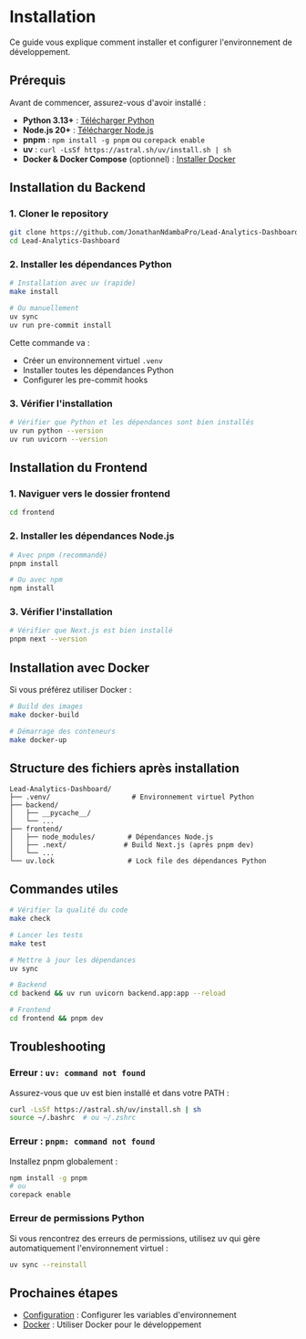 # Installation

Ce guide vous explique comment installer et configurer l'environnement de développement.

## Prérequis

Avant de commencer, assurez-vous d'avoir installé :

- **Python 3.13+** : [Télécharger Python](https://www.python.org/downloads/)
- **Node.js 20+** : [Télécharger Node.js](https://nodejs.org/)
- **pnpm** : `npm install -g pnpm` ou `corepack enable`
- **uv** : `curl -LsSf https://astral.sh/uv/install.sh | sh`
- **Docker & Docker Compose** (optionnel) : [Installer Docker](https://docs.docker.com/get-docker/)

## Installation du Backend

### 1. Cloner le repository

```bash
git clone https://github.com/JonathanNdambaPro/Lead-Analytics-Dashboard.git
cd Lead-Analytics-Dashboard
```

### 2. Installer les dépendances Python

```bash
# Installation avec uv (rapide)
make install

# Ou manuellement
uv sync
uv run pre-commit install
```

Cette commande va :

- Créer un environnement virtuel `.venv`
- Installer toutes les dépendances Python
- Configurer les pre-commit hooks

### 3. Vérifier l'installation

```bash
# Vérifier que Python et les dépendances sont bien installés
uv run python --version
uv run uvicorn --version
```

## Installation du Frontend

### 1. Naviguer vers le dossier frontend

```bash
cd frontend
```

### 2. Installer les dépendances Node.js

```bash
# Avec pnpm (recommandé)
pnpm install

# Ou avec npm
npm install
```

### 3. Vérifier l'installation

```bash
# Vérifier que Next.js est bien installé
pnpm next --version
```

## Installation avec Docker

Si vous préférez utiliser Docker :

```bash
# Build des images
make docker-build

# Démarrage des conteneurs
make docker-up
```

## Structure des fichiers après installation

```
Lead-Analytics-Dashboard/
├── .venv/                    # Environnement virtuel Python
├── backend/
│   ├── __pycache__/
│   └── ...
├── frontend/
│   ├── node_modules/        # Dépendances Node.js
│   ├── .next/              # Build Next.js (après pnpm dev)
│   └── ...
└── uv.lock                  # Lock file des dépendances Python
```

## Commandes utiles

```bash
# Vérifier la qualité du code
make check

# Lancer les tests
make test

# Mettre à jour les dépendances
uv sync

# Backend
cd backend && uv run uvicorn backend.app:app --reload

# Frontend
cd frontend && pnpm dev
```

## Troubleshooting

### Erreur : `uv: command not found`

Assurez-vous que uv est bien installé et dans votre PATH :

```bash
curl -LsSf https://astral.sh/uv/install.sh | sh
source ~/.bashrc  # ou ~/.zshrc
```

### Erreur : `pnpm: command not found`

Installez pnpm globalement :

```bash
npm install -g pnpm
# ou
corepack enable
```

### Erreur de permissions Python

Si vous rencontrez des erreurs de permissions, utilisez uv qui gère automatiquement l'environnement virtuel :

```bash
uv sync --reinstall
```

## Prochaines étapes

- [Configuration](configuration.md) : Configurer les variables d'environnement
- [Docker](docker.md) : Utiliser Docker pour le développement
